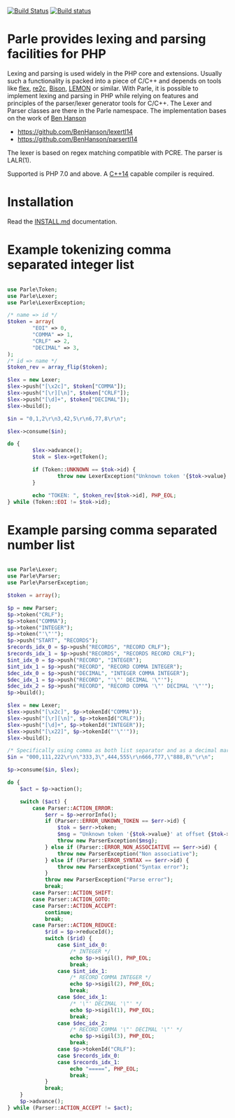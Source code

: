 [![Build Status](https://secure.travis-ci.org/weltling/parle.svg?branch=master)](http://travis-ci.org/weltling/parle)
[![Build status](https://ci.appveyor.com/api/projects/status/w857q34tke5dbt91?svg=true)](https://ci.appveyor.com/project/weltling/parle)

Parle provides lexing and parsing facilities for PHP
=============================================
Lexing and parsing is used widely in the PHP core and extensions. Usually such a functionality is packed into a piece of C/C++ and depends on tools like [flex](http://flex.sourceforge.net/), [re2c](http://re2c.org/), [Bison](http://www.gnu.org/software/bison/), [LEMON](http://www.hwaci.com/sw/lemon/) or similar. With Parle, it is possible to implement lexing and parsing in PHP while relying on features and principles of the parser/lexer generator tools for C/C++. The Lexer and Parser classes are there in the Parle namespace.
The implementation bases on the work of [Ben Hanson](http://www.benhanson.net/)

- https://github.com/BenHanson/lexertl14
- https://github.com/BenHanson/parsertl14

The lexer is based on regex matching compatible with PCRE. The parser is LALR(1). 

Supported is PHP 7.0 and above. A [C++14](http://en.cppreference.com/w/cpp/compiler_support) capable compiler is required.


Installation
============

Read the [INSTALL.md](./INSTALL.md) documentation.


Example tokenizing comma separated integer list
============================================
```php

use Parle\Token;
use Parle\Lexer;
use Parle\LexerException;

/* name => id */
$token = array(
        "EOI" => 0,
        "COMMA" => 1,
        "CRLF" => 2,
        "DECIMAL" => 3,
);
/* id => name */
$token_rev = array_flip($token);

$lex = new Lexer;
$lex->push("[\x2c]", $token["COMMA"]);
$lex->push("[\r][\n]", $token["CRLF"]);
$lex->push("[\d]+", $token["DECIMAL"]);
$lex->build();

$in = "0,1,2\r\n3,42,5\r\n6,77,8\r\n";

$lex->consume($in);

do {
        $lex->advance();
        $tok = $lex->getToken();

        if (Token::UNKNOWN == $tok->id) {
                throw new LexerException("Unknown token '{$tok->value}' at offset {$tok->offset}.");
        }

        echo "TOKEN: ", $token_rev[$tok->id], PHP_EOL;
} while (Token::EOI != $tok->id);
```


Example parsing comma separated number list
===========================
```php

use Parle\Lexer;
use Parle\Parser;
use Parle\ParserException;

$token = array();

$p = new Parser;
$p->token("CRLF");
$p->token("COMMA");
$p->token("INTEGER");
$p->token("'\"'");
$p->push("START", "RECORDS");
$records_idx_0 = $p->push("RECORDS", "RECORD CRLF");
$records_idx_1 = $p->push("RECORDS", "RECORDS RECORD CRLF");
$int_idx_0 = $p->push("RECORD", "INTEGER");
$int_idx_1 = $p->push("RECORD", "RECORD COMMA INTEGER");
$dec_idx_0 = $p->push("DECIMAL", "INTEGER COMMA INTEGER");
$dec_idx_1 = $p->push("RECORD", "'\"' DECIMAL '\"'");
$dec_idx_2 = $p->push("RECORD", "RECORD COMMA '\"' DECIMAL '\"'");
$p->build();

$lex = new Lexer;
$lex->push("[\x2c]", $p->tokenId("COMMA"));
$lex->push("[\r][\n]", $p->tokenId("CRLF"));
$lex->push("[\d]+", $p->tokenId("INTEGER"));
$lex->push("[\x22]", $p->tokenId("'\"'"));
$lex->build();

/* Specifically using comma as both list separator and as a decimal mark. */
$in = "000,111,222\r\n\"333,3\",444,555\r\n666,777,\"888,8\"\r\n";

$p->consume($in, $lex);

do {
	$act = $p->action();

	switch ($act) {
		case Parser::ACTION_ERROR:
			$err = $p->errorInfo();
			if (Parser::ERROR_UNKOWN_TOKEN == $err->id) {
				$tok = $err->token;
				$msg = "Unknown token '{$tok->value}' at offset {$tok->offset}";
				throw new ParserException($msg);
			} else if (Parser::ERROR_NON_ASSOCIATIVE == $err->id) {
				throw new ParserException("Non associative");
			} else if (Parser::ERROR_SYNTAX == $err->id) {
				throw new ParserException("Syntax error");
			}
			throw new ParserException("Parse error");
			break;
		case Parser::ACTION_SHIFT:
		case Parser::ACTION_GOTO:
		case Parser::ACTION_ACCEPT:
			continue;
			break;
		case Parser::ACTION_REDUCE:
			$rid = $p->reduceId();
			switch ($rid) {
				case $int_idx_0:
					/* INTEGER */
					echo $p->sigil(), PHP_EOL;
					break;
				case $int_idx_1:
					/* RECORD COMMA INTEGER */
					echo $p->sigil(2), PHP_EOL;
					break;
				case $dec_idx_1:
					/* '\"' DECIMAL '\"' */
					echo $p->sigil(1), PHP_EOL;
					break;
				case $dec_idx_2:
					/* RECORD COMMA '\"' DECIMAL '\"' */
					echo $p->sigil(3), PHP_EOL;
					break;
				case $p->tokenId("CRLF"):
				case $records_idx_0:
				case $records_idx_1:
					echo "=====", PHP_EOL;
					break;
			}
			break;
	}
	$p->advance();
} while (Parser::ACTION_ACCEPT != $act);

```

